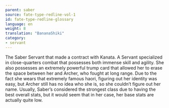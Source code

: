 ```yaml
---
parent: saber
source: fate-type-redline-vol-1
id: fate-type-redline-glossary
language: en
weight: 8
translation: "BananaShiki"
category:
- servant
---
```


The Saber Servant that made a contract with Kanata. A Servant specialized in close-quarters combat that possesses both immense skill and agility. She also possesses an extremely powerful trump card that allowed her to erase the space between her and Archer, who fought at long range. Due to the fact she wears that extremely famous haori, figuring out her identity was easy, but Archer still has no idea who she is, so she couldn’t figure out her name.
Usually, Saber’s considered the strongest class due to having the best overall stats, but it would seem that in her case, her base stats are actually quite low.
